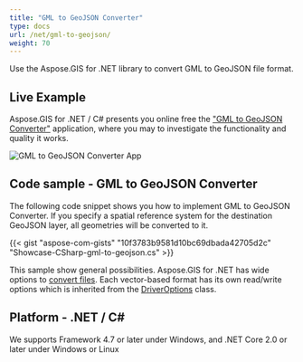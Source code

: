 ```yaml
---
title: "GML to GeoJSON Converter"
type: docs
url: /net/gml-to-geojson/
weight: 70
---
```


Use the Aspose.GIS for .NET library to convert GML to GeoJSON file format.

## **Live Example**

Aspose.GIS for .NET / C# presents you online free the ["GML to GeoJSON Converter"](https://products.aspose.app/gis/conversion/gml-to-geojson) application, where you may to investigate the functionality and quality it works.

![GML to GeoJSON Converter App](conversion.png)

## **Code sample - GML to GeoJSON Converter**

The following code snippet shows you how to implement GML to GeoJSON Converter. If you specify a spatial reference system for the destination GeoJSON layer, all geometries will be converted to it. 

{{< gist "aspose-com-gists" "10f3783b9581d10bc69dbada42705d2c" "Showcase-CSharp-gml-to-geojson.cs" >}}

This sample show general possibilities. Aspose.GIS for .NET has wide options to [convert files](https://docs.aspose.com/gis/net/vector-layers/). Each vector-based format has its own read/write options which is inherited from the [DriverOptions](https://reference.aspose.com/gis/net/aspose.gis/driveroptions) class.

## **Platform - .NET / C#**

We supports Framework 4.7 or later under Windows, and .NET Core 2.0 or later under Windows or Linux
